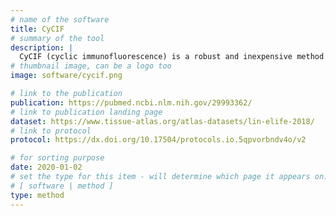 ```yaml
---
# name of the software
title: CyCIF
# summary of the tool
description: |
  CyCIF (cyclic immunofluorescence) is a robust and inexpensive method for highly multiplexed immunofluorescence imaging using standard instruments and reagents. t-CyCIF generates multiplexed images of fixed, paraffin-embedded (FFPE) samples using an iterative process in which conventional low-plex fluorescence images are repeatedly collected from the same sample and then assembled into a high dimensional representation. Highly multiplexed images of intact tumor architecture can be used to quantify signal transduction cascades, measure the levels of tumor antigens, determine precise immune phenotypes, and more.
# thumbnail image, can be a logo too
image: software/cycif.png

# link to the publication
publication: https://pubmed.ncbi.nlm.nih.gov/29993362/
# link to publication landing page
dataset: https://www.tissue-atlas.org/atlas-datasets/lin-elife-2018/
# link to protocol
protocol: https://dx.doi.org/10.17504/protocols.io.5qpvorbndv4o/v2

# for sorting purpose
date: 2020-01-02
# set the type for this item - will determine which page it appears on:
# [ software | method ]
type: method
---
```

